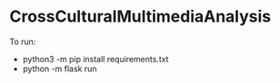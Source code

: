 # CrossCulturalMultimediaAnalysis

To run:
* python3 -m pip install requirements.txt
* python -m flask run
